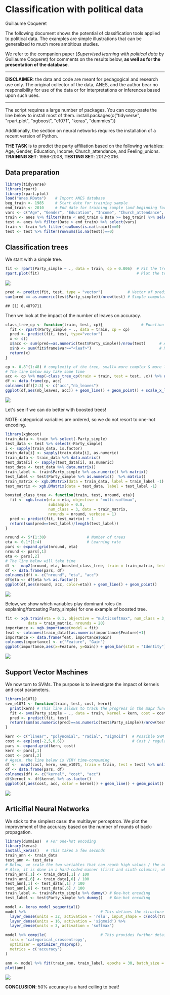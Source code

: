 Classification with political data
================
Guillaume Coqueret

The following document shows the potential of classification tools applied to political data. The examples are simple illustrations that can be generalized to much more ambitious studies.

We refer to the companion paper (*Supervised learning with political data* by Guillaume Coqueret) for comments on the results below, **as well as for the presentation of the database**.

------------------------------------------------------------------------

**DISCLAIMER**: the data and code are meant for pedagogical and research use only. The original collector of the data, ANES, and the author bear no responsibility for use of the data or for interpretations or inferences based upon such uses.

------------------------------------------------------------------------

The script requires a large number of packages. You can copy-paste the line below to install most of them. install.packages(c("tidyverse", "rpart.plot", "xgboost", "e1071", "keras", "dummies"))

Additionally, the section on neural networks requires the installation of a recent version of Python.

**THE TASK** is to predict the party affiliation based on the following variables: Age, Gender, Education, Income, Church\_attendance, and Feeling\_unions. **TRAINING SET**: 1986-2008, **TESTING SET**: 2012-2016.

Data preparation
----------------

``` r
library(tidyverse)
library(rpart)
library(rpart.plot)
load("anes.RData")    # Import ANES database
beg_train <- 1985     # Start date for training sample
end_train <- 2010     # End date for training sample (and beginning for testing sample)
vars <- c("Age", "Gender", "Education", "Income", "Church_attendance", "Party_simple", "Feeling_unions")
train <- anes %>% filter(Date < end_train & Date >= beg_train) %>% select(vars)
test <- anes %>% filter(Date > end_train) %>% select(vars)
train <- train %>% filter(rowSums(is.na(train))==0)                                   # Remove rows with NAs
test <- test %>% filter(rowSums(is.na(test))==0)                                      # Remove rows with NAs
```

Classification trees
--------------------

We start with a simple tree.

``` r
fit <- rpart(Party_simple ~ ., data = train, cp = 0.006)  # Fit the tree
rpart.plot(fit)                                           # Plot the tree
```

![](CLASS_files/figure-markdown_github/class_trees_simple-1.png)

``` r
pred <- predict(fit, test, type = "vector")           # Vector of predicted values
sum(pred == as.numeric(test$Party_simple))/nrow(test) # Simple computation of accuracy
```

    ## [1] 0.4879711

Then we look at the impact of the number of leaves on accuracy.

``` r
class_tree_cp <- function(train, test, cp){                 # Function that allows to easily change the complexity (cp) of the tree (& the number of leaves)
  fit <- rpart(Party_simple ~ ., data = train, cp = cp)
  pred <- predict(fit, test, type="vector")
  x <- c()
  x$acc <- sum(pred==as.numeric(test$Party_simple))/nrow(test)      # Accuracy
  x$nb <- sum(fit$frame$var=="<leaf>")                              # Number of leaves
  return(x)
}

cp <- 0.8^(1:48) # complexity of the tree, small= more complex & more leaves
# The line below may take some time
acc <- cp %>% map(~class_tree_cp(train = train, test = test, .x)) %>% unlist() %>% matrix(ncol = 2, byrow = T)
df <- data.frame(cp, acc)
colnames(df)[2:3] <- c("acc","nb_leaves") 
ggplot(df,aes(nb_leaves, acc)) + geom_line() + geom_point() + scale_x_log10() 
```

![](CLASS_files/figure-markdown_github/class_trees_cp-1.png)

Let's see if we can do better with boosted trees!

NOTE: categorical variables are ordered, so we do not resort to one-hot encoding.

``` r
library(xgboost)
train_data <- train %>% select(-Party_simple) 
test_data <- test %>% select(-Party_simple)
i <- sapply(train_data, is.factor)                                      # Find non-numerical (factor) columns
train_data[i] <- sapply(train_data[i], as.numeric)                      # Digitize factors
train_data <- train_data %>% data.matrix()       
test_data[i] <- sapply(test_data[i], as.numeric)                        # Digitize factors
test_data <- test_data %>% data.matrix()
train_label <- train$Party_simple %>% as.numeric() %>% matrix()
test_label <- test$Party_simple %>% as.numeric()  %>% matrix()
train_matrix <- xgb.DMatrix(data = train_data, label = train_label -1)  # xgboost convention: classes start at 0, hence -1
test_matrix <- xgb.DMatrix(data = test_data, label = test_label -1)     # xgboost convention: classes start at 0, hence -1

boosted_class_tree <- function(train, test, nround, eta){               # Function => automation
  fit <- xgb.train(eta = eta, objective = "multi:softmax",
                   subsample = 0.8,
                   num_class = 3, data = train_matrix, 
                   nrounds = nround, verbose = 1)
  pred <- predict(fit, test_matrix) + 1
  return(sum(pred==test_label)/length(test_label))
}

nround <- 5*(1:30)                  # Number of trees
eta <- 0.1*(1:4)                    # Learning rate
pars <- expand.grid(nround, eta)
nround <- pars[,1]
eta <- pars[,2]
# The line below will take time
df <-  map2(nround, eta, boosted_class_tree, train = train_matrix, test = test_matrix) %>% unlist()
df <- data.frame(pars, df)
colnames(df) <- c("nround", "eta", "acc")
df$eta <- df$eta %>% as.factor()
ggplot(df,aes(nround, acc, color=eta)) + geom_line() + geom_point()
```

![](CLASS_files/figure-markdown_github/boosted_trees-1.png)

Below, we show which variables play dominant roles (in explaning/forcasting Party\_simple) for one example of boosted tree.

``` r
fit <- xgb.train(eta = 0.1, objective = "multi:softmax", num_class = 3,   # Fit one tree
          data = train_matrix, nrounds = 20) 
importance <- xgb.importance(model = fit)                                 # Keep the importance of variables
feat <- colnames(train_data)[as.numeric(importance$Feature)+1]            # Features start at 0, hence +1
importance <- data.frame(feat, importance$Gain)
colnames(importance) <- c("Feature", "Gain")
ggplot(importance,aes(x=Feature, y=Gain)) + geom_bar(stat = "Identity") 
```

![](CLASS_files/figure-markdown_github/class_tree_varimp-1.png)

Support Vector Machines
-----------------------

We now turn to SVMs. The purpose is to investigate the impact of kernels and cost parameters.

``` r
library(e1071)
svm_e1071 <- function(train, test, cost, kern){
  print(kern) # This line allows to track the progress in the map2 function below: it can be deleted
  fit <- svm(Party_simple ~ ., data = train, kernel = kern, cost = cost, cachesize = 1000, tolerance = 0.005)
  pred <- predict(fit, test)
  return(sum(as.numeric(pred)==as.numeric(test$Party_simple))/nrow(test))
}

kern <- c("linear", "polynomial", "radial", "sigmoid")  # Possible SVM kernels
cost <- exp(seq(-2,5,0.6))                              # Cost / regularization
pars <- expand.grid(kern, cost)
kern <- pars[,1]
cost <- pars[,2]
# Again, the line below is VERY time-consuming 
df <-  map2(cost, kern, svm_e1071, train = train, test = test) %>% unlist() 
df <- data.frame(pars, df)
colnames(df) <- c("kernel", "cost", "acc")
df$kernel <- df$kernel %>% as.factor()
ggplot(df,aes(cost, acc, color = kernel)) + geom_line() + geom_point() + scale_x_log10()
```

![](CLASS_files/figure-markdown_github/class_svm-1.png)

Articifial Neural Networks
--------------------------

We stick to the simplest case: the multilayer perceptron. We plot the improvement of the accuracy based on the number of rounds of back-propagation.

``` r
library(dummies)  # For one-hot encoding
library(keras)
install_keras()   # This takes a few seconds
train_ann <- train_data
test_ann <- test_data
# Below, we scale the two variables that can reach high values / the other variables too could be normalized
# Also, it is done in a hard-coded manner (first and sixth columns), which is dangerous
train_ann[,1] <- train_data[,1] / 100
train_ann[,6] <- train_data[,6] / 100
test_ann[,1] <- test_data[,1] / 100
test_ann[,6] <- test_data[,6] / 100
train_label <- train$Party_simple %>% dummy() # One-hot encoding
test_label <- test$Party_simple %>% dummy()   # One-hot encoding

model <- keras_model_sequential()
model %>%                                 # This defines the structure of the network, i.e. how layers are organized
  layer_dense(units = 32, activation = 'relu', input_shape = c(ncol(train_data))) %>%
  layer_dense(units = 16, activation = 'sigmoid') %>%
  layer_dense(units = 3, activation = 'softmax')

model %>% compile(                        # This provides further details on how the model is trained
  loss = 'categorical_crossentropy',
  optimizer = optimizer_rmsprop(),
  metrics = c('accuracy')
)

ann <- model %>% fit(train_ann, train_label, epochs = 30, batch_size = 512, validation_data = list(test_ann, test_label))
plot(ann)
```

![](CLASS_files/figure-markdown_github/class_ann_install-1.png)

**CONCLUSION**: 50% accuracy is a hard ceiling to beat!
